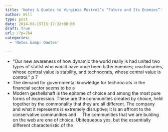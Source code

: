 ```yaml
---
title: 'Notes & Quotes to Virginia Postrel’s “Future and Its Enemies”'
author: Will
type: post
date: 2014-08-15T15:17:32+00:00
draft: true
url: /?p=764
categories:
  - 'Notes &amp; Quotes'

---
```

  * &#8220;Our new awareness of how dynamic the world really is had united two types of statist who would have once been bitter enemies; reactionaries, whose central value is stability, and technocrats, whose central value is control.&#8221; p 7
  * The demand for governmental knowledge for technocrats in the financial sector seems to be a
  * Modern geshellshaft is the epitome of choice and among the most pure forms of expression. These are the communities created by choice, held together by the commonality that they are all different. The company and what it represents is extremely disruptive; it is an affront to the conservative communities and .   The communities that we are bulding on the web are one of choice. Ubitequeous yes, but the essentially different characteristic of the